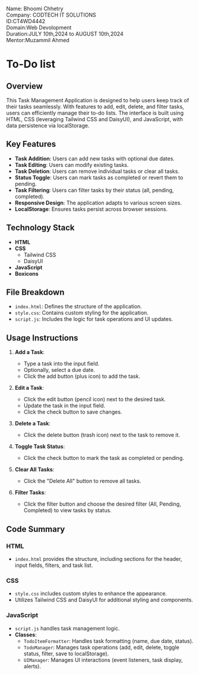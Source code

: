 Name: Bhoomi Chhetry <br>
Company: CODTECH IT SOLUTIONS <br>
ID:CT4WD4442 <br>
Domain:Web Devolopment <br>
Duration:JULY 10th,2024 to AUGUST 10th,2024 <br>
Mentor:Muzammil Ahmed



# To-Do list

## Overview

This Task Management Application is designed to help users keep track of their tasks seamlessly. With features to add, edit, delete, and filter tasks, users can efficiently manage their to-do lists. The interface is built using HTML, CSS (leveraging Tailwind CSS and DaisyUI), and JavaScript, with data persistence via localStorage.

## Key Features

- **Task Addition**: Users can add new tasks with optional due dates.
- **Task Editing**: Users can modify existing tasks.
- **Task Deletion**: Users can remove individual tasks or clear all tasks.
- **Status Toggle**: Users can mark tasks as completed or revert them to pending.
- **Task Filtering**: Users can filter tasks by their status (all, pending, completed).
- **Responsive Design**: The application adapts to various screen sizes.
- **LocalStorage**: Ensures tasks persist across browser sessions.

## Technology Stack

- **HTML**
- **CSS**
  - Tailwind CSS
  - DaisyUI
- **JavaScript**
- **Boxicons**

## File Breakdown

- `index.html`: Defines the structure of the application.
- `style.css`: Contains custom styling for the application.
- `script.js`: Includes the logic for task operations and UI updates.

## Usage Instructions

1. **Add a Task**:
   - Type a task into the input field.
   - Optionally, select a due date.
   - Click the add button (plus icon) to add the task.

2. **Edit a Task**:
   - Click the edit button (pencil icon) next to the desired task.
   - Update the task in the input field.
   - Click the check button to save changes.

3. **Delete a Task**:
   - Click the delete button (trash icon) next to the task to remove it.

4. **Toggle Task Status**:
   - Click the check button to mark the task as completed or pending.

5. **Clear All Tasks**:
   - Click the "Delete All" button to remove all tasks.

6. **Filter Tasks**:
   - Click the filter button and choose the desired filter (All, Pending, Completed) to view tasks by status.

## Code Summary

### HTML

- `index.html` provides the structure, including sections for the header, input fields, filters, and task list.

### CSS

- `style.css` includes custom styles to enhance the appearance.
- Utilizes Tailwind CSS and DaisyUI for additional styling and components.

### JavaScript

- `script.js` handles task management logic.
- **Classes**:
  - `TodoItemFormatter`: Handles task formatting (name, due date, status).
  - `TodoManager`: Manages task operations (add, edit, delete, toggle status, filter, save to localStorage).
  - `UIManager`: Manages UI interactions (event listeners, task display, alerts).


